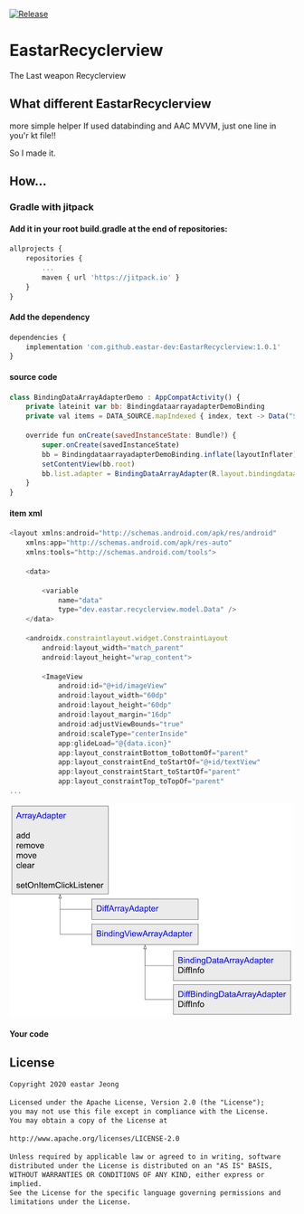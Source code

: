 [![Release](https://jitpack.io/v/eastar-dev/EastarRecyclerview.svg)](https://jitpack.io/#eastar-dev/EastarRecyclerview)

# EastarRecyclerview
The Last weapon Recyclerview

## What different EastarRecyclerview
more simple helper
If used databinding and AAC MVVM, just one line in you'r kt file!!

So I made it.


## How...

### Gradle with jitpack

#### Add it in your root build.gradle at the end of repositories:
```javascript
allprojects {
	repositories {
		...
		maven { url 'https://jitpack.io' }
	}
}
```
#### Add the dependency
```javascript
dependencies {
    implementation 'com.github.eastar-dev:EastarRecyclerview:1.0.1'
}
```

#### source code
```javascript
class BindingDataArrayAdapterDemo : AppCompatActivity() {
    private lateinit var bb: BindingdataarrayadapterDemoBinding
    private val items = DATA_SOURCE.mapIndexed { index, text -> Data("$ICON$index", text) }

    override fun onCreate(savedInstanceState: Bundle?) {
        super.onCreate(savedInstanceState)
        bb = BindingdataarrayadapterDemoBinding.inflate(layoutInflater)
        setContentView(bb.root)
        bb.list.adapter = BindingDataArrayAdapter(R.layout.bindingdataarrayadapter_demo_item, BR.data, items)
    }
}
```

#### item xml
```javascript
<layout xmlns:android="http://schemas.android.com/apk/res/android"
    xmlns:app="http://schemas.android.com/apk/res-auto"
    xmlns:tools="http://schemas.android.com/tools">

    <data>

        <variable
            name="data"
            type="dev.eastar.recyclerview.model.Data" />
    </data>

    <androidx.constraintlayout.widget.ConstraintLayout
        android:layout_width="match_parent"
        android:layout_height="wrap_content">

        <ImageView
            android:id="@+id/imageView"
            android:layout_width="60dp"
            android:layout_height="60dp"
            android:layout_margin="16dp"
            android:adjustViewBounds="true"
            android:scaleType="centerInside"
            app:glideLoad="@{data.icon}"
            app:layout_constraintBottom_toBottomOf="parent"
            app:layout_constraintEnd_toStartOf="@+id/textView"
            app:layout_constraintStart_toStartOf="parent"
            app:layout_constraintTop_toTopOf="parent"
...
```
![Screenshot](https://github.com/eastar-dev/EastarRecyclerview/blob/master/release/classes.png?raw=true)

#### Your code

## License
 ```code
Copyright 2020 eastar Jeong

Licensed under the Apache License, Version 2.0 (the "License");
you may not use this file except in compliance with the License.
You may obtain a copy of the License at

http://www.apache.org/licenses/LICENSE-2.0

Unless required by applicable law or agreed to in writing, software
distributed under the License is distributed on an "AS IS" BASIS,
WITHOUT WARRANTIES OR CONDITIONS OF ANY KIND, either express or implied.
See the License for the specific language governing permissions and
limitations under the License.
```
